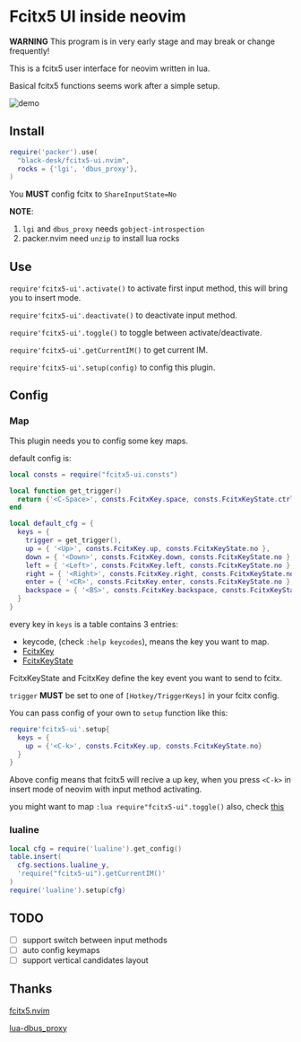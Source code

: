 # Fcitx5 UI inside neovim

**WARNING** This program is in very early stage and may break or change
frequently!

This is a fcitx5 user interface for neovim written in lua.

Basical fcitx5 functions seems work after a simple setup.

![demo](../assets/demo.gif)

## Install

```lua
require('packer').use(
  "black-desk/fcitx5-ui.nvim",
  rocks = {'lgi', 'dbus_proxy'},
)
```

You **MUST** config fcitx to `ShareInputState=No`

**NOTE**:

1. `lgi` and `dbus_proxy` needs `gobject-introspection`
2. packer.nvim need `unzip` to install lua rocks

## Use

`require'fcitx5-ui'.activate()` to activate first input method, this will bring
you to insert mode.

`require'fcitx5-ui'.deactivate()` to deactivate input method.

`require'fcitx5-ui'.toggle()` to toggle between activate/deactivate.

`require'fcitx5-ui'.getCurrentIM()` to get current IM.

`require'fcitx5-ui'.setup(config)` to config this plugin.

## Config

### Map

This plugin needs you to config some key maps.

default config is:

```lua
local consts = require("fcitx5-ui.consts")

local function get_trigger()
  return {'<C-Space>', consts.FcitxKey.space, consts.FcitxKeyState.ctrl }
end

local default_cfg = {
  keys = {
    trigger = get_trigger(),
    up = { '<Up>', consts.FcitxKey.up, consts.FcitxKeyState.no },
    down = { '<Down>', consts.FcitxKey.down, consts.FcitxKeyState.no },
    left = { '<Left>', consts.FcitxKey.left, consts.FcitxKeyState.no },
    right = { '<Right>', consts.FcitxKey.right, consts.FcitxKeyState.no },
    enter = { '<CR>', consts.FcitxKey.enter, consts.FcitxKeyState.no },
    backspace = { '<BS>', consts.FcitxKey.backspace, consts.FcitxKeyState.no },
  }
}
```

every key in `keys` is a table contains 3 entries:

  - keycode, (check `:help keycodes`), means the key you want to map.
  - [FcitxKey][link1]
  - [FcitxKeyState][link2]

FcitxKeyState and FcitxKey define the key event you want to send to fcitx.

`trigger` **MUST** be set to one of `[Hotkey/TriggerKeys]` in your fcitx config.

You can pass config of your own to `setup` function like this:

```lua
require'fcitx5-ui'.setup{
  keys = {
    up = {'<C-k>', consts.FcitxKey.up, consts.FcitxKeyState.no}
  }
}
```

Above config means that fcitx5 will recive a up key, when you press `<C-k>` in
insert mode of neovim with input method activating.

you might want to map `:lua require"fcitx5-ui".toggle()` also, check
[this][link5]
### lualine

```lua
local cfg = require('lualine').get_config()
table.insert(
  cfg.sections.lualine_y,
  'require("fcitx5-ui").getCurrentIM()'
)
require('lualine').setup(cfg)
```

## TODO

- [ ] support switch between input methods
- [ ] auto config keymaps
- [ ] support vertical candidates layout

## Thanks

[fcitx5.nvim][link3]

[lua-dbus_proxy][link4]

[link1]: https://github.com/fcitx/fcitx5/blob/master/src/lib/fcitx-utils/keysymgen.h
[link2]: https://github.com/fcitx/fcitx5/blob/master/src/lib/fcitx-utils/keysym.h
[link3]: https://github.com/tonyfettes/fcitx5.nvim
[link4]: https://github.com/stefano-m/lua-dbus_proxy
[link5]: https://github.com/black-desk/dotfiles/blob/e0af17d86b7719bac6d3c936b9ebdf4ffc3c22af/private_dot_config/nvim/lua/plugins-d/_fcitx.lua#L6-L28
